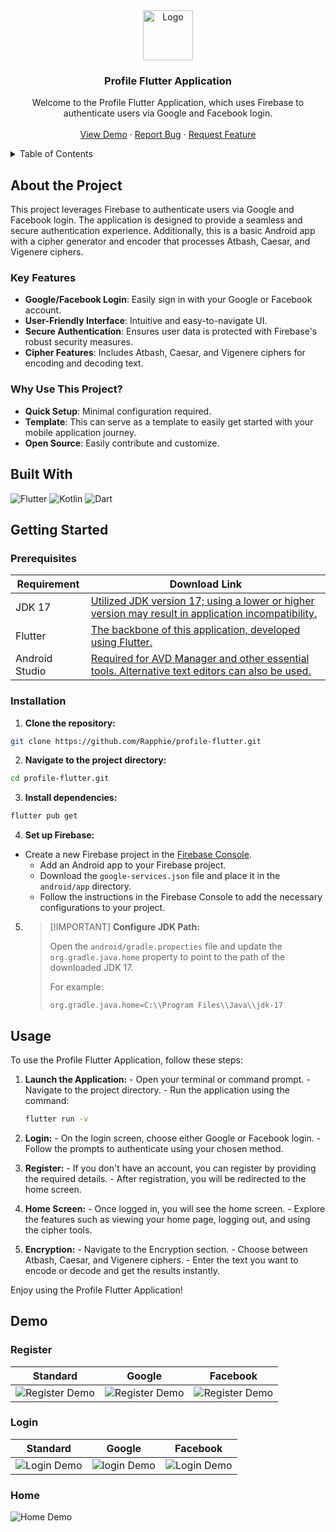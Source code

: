 <div align="center">
  <a href="https://github.com/Rapphie/profile-flutter/demo/app-logo.png">
    <img src="images/logo.png" alt="Logo" width="80" height="80">
  </a>

<h3 align="center">Profile Flutter Application</h3>

  <p align="center">
    Welcome to the Profile Flutter Application, which uses Firebase to authenticate users via Google and Facebook login.
    <br />
    <br />
    <a href="#demo">View Demo</a>
    ·
    <a href="https://github.com/Rapphie/profile-flutter/issues/new?labels=bug&template=bug-report---.md">Report Bug</a>
    ·
    <a href="https://github.com/Rapphie/profile-flutter/issues/new?labels=enhancement&template=feature-request---.md">Request Feature</a>
  </p>
</div>

<details>
  <summary>Table of Contents</summary>
  <ol>
    <li>
      <a href="#about-the-project">About The Project</a>
        <li><a href="#key-features">Key Features</a></li>
        <li><a href="#why-use-this-project">Why Use This Project?</a></li>   
        <li><a href="#built-with">Built With</a></li>   
    </li>
    <li>
      <a href="#getting-started">Getting Started</a>
      <ul>
        <li><a href="#prerequisites">Prerequisites</a></li>
        <li><a href="#installation">Installation</a></li>
      </ul>
    </li>
     <li><a href="#usage">Usage</a></li>
     <li>
      <a href="#demo">DEMO</a>
      <ul>
        <li>
          <a href="#prerequisites">Login</a>
        </li>
        <li>
          <a href="#prerequisites">Register</a>
        </li>
        <li>
          <a href="#prerequisites">Home</a>
        </li>
      </ul>
     </li>

  </ol>
</details>

## About the Project

This project leverages Firebase to authenticate users via Google and Facebook login. The application is designed to provide a seamless and secure authentication experience. Additionally, this is a basic Android app with a cipher generator and encoder that processes Atbash, Caesar, and Vigenere ciphers.

### Key Features

- **Google/Facebook Login**: Easily sign in with your Google or Facebook account.
- **User-Friendly Interface**: Intuitive and easy-to-navigate UI.
- **Secure Authentication**: Ensures user data is protected with Firebase's robust security measures.
- **Cipher Features**: Includes Atbash, Caesar, and Vigenere ciphers for encoding and decoding text.

### Why Use This Project?

- **Quick Setup**: Minimal configuration required.
- **Template**: This can serve as a template to easily get started with your mobile application journey.
- **Open Source**: Easily contribute and customize.

## Built With

![Flutter](https://img.shields.io/badge/Flutter-02569B?style=for-the-badge&logo=flutter&logoColor=white)
![Kotlin](https://img.shields.io/badge/Kotlin-7F52FF?style=for-the-badge&logo=kotlin&logoColor=white)
![Dart](https://img.shields.io/badge/Dart-0175C2?style=for-the-badge&logo=dart&logoColor=white)

## Getting Started

### Prerequisites

| Requirement    | Download Link                                                                                                                                                               |
| -------------- | --------------------------------------------------------------------------------------------------------------------------------------------------------------------------- |
| JDK 17         | [Utilized JDK version 17; using a lower or higher version may result in application incompatibility.](https://www.oracle.com/java/technologies/javase-jdk17-downloads.html) |
| Flutter        | [The backbone of this application, developed using Flutter.](https://docs.flutter.dev/get-started/install)                                                                  |
| Android Studio | [Required for AVD Manager and other essential tools. Alternative text editors can also be used.](https://developer.android.com/studio)                                      |

### Installation

 1. **Clone the repository:**

  ```sh
  git clone https://github.com/Rapphie/profile-flutter.git
  ```

 2. **Navigate to the project directory:**

  ```sh
  cd profile-flutter.git
  ```

 3. **Install dependencies:**

  ```sh
  flutter pub get
  ```

 4. **Set up Firebase:**

- Create a new Firebase project in the [Firebase Console](https://console.firebase.google.com/).
  - Add an Android app to your Firebase project.
  - Download the `google-services.json` file and place it in the `android/app` directory.
  - Follow the instructions in the Firebase Console to add the necessary configurations to your project.

 5. >  [!IMPORTANT]
    > **Configure JDK Path:**
    > 
    > Open the `android/gradle.properties` file and update the `org.gradle.java.home` property to point to the path of the downloaded JDK 17. 
    > 
    > For example:
    > ```properties
    > org.gradle.java.home=C:\\Program Files\\Java\\jdk-17
    > ```


## Usage

  To use the Profile Flutter Application, follow these steps:

  1. **Launch the Application:**
    - Open your terminal or command prompt.
    - Navigate to the project directory.
    - Run the application using the command:
      ```bash
      flutter run -v
      ```

  2. **Login:**
    - On the login screen, choose either Google or Facebook login.
    - Follow the prompts to authenticate using your chosen method.

  3. **Register:**
    - If you don't have an account, you can register by providing the required details.
    - After registration, you will be redirected to the home screen.

  4. **Home Screen:**
    - Once logged in, you will see the home screen.
    - Explore the features such as viewing your home page, logging out, and using the cipher tools.

  5. **Encryption:**
    - Navigate to the Encryption section.
    - Choose between Atbash, Caesar, and Vigenere ciphers.
    - Enter the text you want to encode or decode and get the results instantly.

  Enjoy using the Profile Flutter Application!

## Demo

### Register

| Standard                                                   | Google                                                                | Facebook                                                                |
| ---------------------------------------------------------- | --------------------------------------------------------------------- | ----------------------------------------------------------------------- |
| ![Register Demo](https://github.com/Rapphie/demo/register.gif) | ![Register Demo](https://github.com/Rapphie/demo/register-google.gif) | ![Register Demo](https://github.com/Rapphie/demo/register-facebook.gif) |



### Login

| Standard                                                 | Google                                                          | Facebook                                                          |
| -------------------------------------------------------- | --------------------------------------------------------------- | ----------------------------------------------------------------- |
| ![Login Demo](https://github.com/Rapphie/demo/login.gif) | ![login Demo](https://github.com/Rapphie/demo/login-google.gif) | ![Login Demo](https://github.com/Rapphie/demo/login-facebook.gif) |

### Home

![Home Demo](https://github.com/Rapphie/demo/home.gif)
